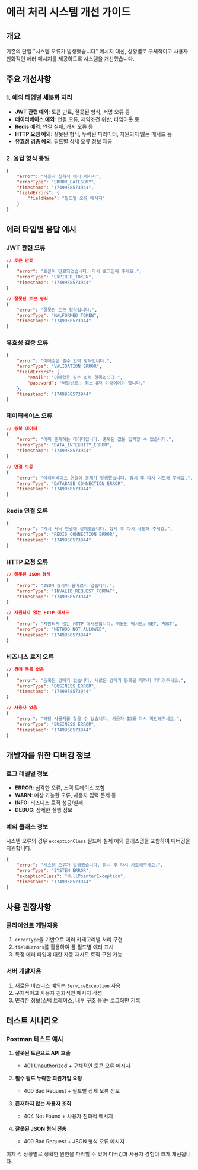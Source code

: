 # 에러 처리 시스템 개선 가이드

## 개요
기존의 단일 "시스템 오류가 발생했습니다" 메시지 대신, 상황별로 구체적이고 사용자 친화적인 에러 메시지를 제공하도록 시스템을 개선했습니다.

## 주요 개선사항

### 1. 예외 타입별 세분화 처리
- **JWT 관련 예외**: 토큰 만료, 잘못된 형식, 서명 오류 등
- **데이터베이스 예외**: 연결 오류, 제약조건 위반, 타임아웃 등
- **Redis 예외**: 연결 실패, 캐시 오류 등
- **HTTP 요청 예외**: 잘못된 형식, 누락된 파라미터, 지원되지 않는 메서드 등
- **유효성 검증 예외**: 필드별 상세 오류 정보 제공

### 2. 응답 형식 통일
```json
{
    "error": "사용자 친화적 에러 메시지",
    "errorType": "ERROR_CATEGORY",
    "timestamp": "1749958573944",
    "fieldErrors": {
        "fieldName": "필드별 오류 메시지"
    }
}
```

## 에러 타입별 응답 예시

### JWT 관련 오류
```json
// 토큰 만료
{
    "error": "토큰이 만료되었습니다. 다시 로그인해 주세요.",
    "errorType": "EXPIRED_TOKEN",
    "timestamp": "1749958573944"
}

// 잘못된 토큰 형식
{
    "error": "잘못된 토큰 형식입니다.",
    "errorType": "MALFORMED_TOKEN",
    "timestamp": "1749958573944"
}
```

### 유효성 검증 오류
```json
{
    "error": "이메일은 필수 입력 항목입니다.",
    "errorType": "VALIDATION_ERROR",
    "fieldErrors": {
        "email": "이메일은 필수 입력 항목입니다.",
        "password": "비밀번호는 최소 8자 이상이어야 합니다."
    },
    "timestamp": "1749958573944"
}
```

### 데이터베이스 오류
```json
// 중복 데이터
{
    "error": "이미 존재하는 데이터입니다. 중복된 값을 입력할 수 없습니다.",
    "errorType": "DATA_INTEGRITY_ERROR",
    "timestamp": "1749958573944"
}

// 연결 오류
{
    "error": "데이터베이스 연결에 문제가 발생했습니다. 잠시 후 다시 시도해 주세요.",
    "errorType": "DATABASE_CONNECTION_ERROR",
    "timestamp": "1749958573944"
}
```

### Redis 연결 오류
```json
{
    "error": "캐시 서버 연결에 실패했습니다. 잠시 후 다시 시도해 주세요.",
    "errorType": "REDIS_CONNECTION_ERROR",
    "timestamp": "1749958573944"
}
```

### HTTP 요청 오류
```json
// 잘못된 JSON 형식
{
    "error": "JSON 형식이 올바르지 않습니다.",
    "errorType": "INVALID_REQUEST_FORMAT",
    "timestamp": "1749958573944"
}

// 지원되지 않는 HTTP 메서드
{
    "error": "지원되지 않는 HTTP 메서드입니다. 허용된 메서드: GET, POST",
    "errorType": "METHOD_NOT_ALLOWED",
    "timestamp": "1749958573944"
}
```

### 비즈니스 로직 오류
```json
// 경매 목록 없음
{
    "error": "등록된 경매가 없습니다. 새로운 경매가 등록될 때까지 기다려주세요.",
    "errorType": "BUSINESS_ERROR",
    "timestamp": "1749958573944"
}

// 사용자 없음
{
    "error": "해당 사용자를 찾을 수 없습니다. 사용자 ID를 다시 확인해주세요.",
    "errorType": "BUSINESS_ERROR",
    "timestamp": "1749958573944"
}
```

## 개발자를 위한 디버깅 정보

### 로그 레벨별 정보
- **ERROR**: 심각한 오류, 스택 트레이스 포함
- **WARN**: 예상 가능한 오류, 사용자 입력 문제 등
- **INFO**: 비즈니스 로직 성공/실패
- **DEBUG**: 상세한 실행 정보

### 예외 클래스 정보
시스템 오류의 경우 `exceptionClass` 필드에 실제 예외 클래스명을 포함하여 디버깅을 지원합니다.

```json
{
    "error": "시스템 오류가 발생했습니다. 잠시 후 다시 시도해주세요.",
    "errorType": "SYSTEM_ERROR",
    "exceptionClass": "NullPointerException",
    "timestamp": "1749958573944"
}
```

## 사용 권장사항

### 클라이언트 개발자용
1. `errorType`을 기반으로 에러 카테고리별 처리 구현
2. `fieldErrors`를 활용하여 폼 필드별 에러 표시
3. 특정 에러 타입에 대한 자동 재시도 로직 구현 가능

### 서버 개발자용
1. 새로운 비즈니스 예외는 `ServiceException` 사용
2. 구체적이고 사용자 친화적인 메시지 작성
3. 민감한 정보(스택 트레이스, 내부 구조 등)는 로그에만 기록

## 테스트 시나리오

### Postman 테스트 예시
1. **잘못된 토큰으로 API 호출**
   - 401 Unauthorized + 구체적인 토큰 오류 메시지

2. **필수 필드 누락한 회원가입 요청**
   - 400 Bad Request + 필드별 상세 오류 정보

3. **존재하지 않는 사용자 조회**
   - 404 Not Found + 사용자 친화적 메시지

4. **잘못된 JSON 형식 전송**
   - 400 Bad Request + JSON 형식 오류 메시지

이제 각 상황별로 정확한 원인을 파악할 수 있어 디버깅과 사용자 경험이 크게 개선됩니다. 